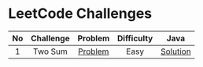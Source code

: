 # LeetCode Challenges

|   No  |                Challenge                |                                         Problem                                          | Difficulty |                                                         Java                                                         |   
| :---: | :-------------------------------------: | :--------------------------------------------------------------------------------------: | :--------: |  :--------------------------------------------------------------------------------------------------------------------: |
|   1   |            Two Sum              |         [Problem](https://leetcode.com/problems/two-sum/)          |    Easy    |                   [Solution](https://github.com/masb80/Java_and_JavaEE_works/blob/master/coding_challenge/HackerRank/welComeToJava/WelComeToJava.java)                   | 
